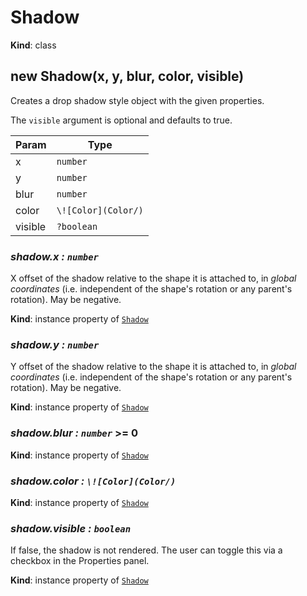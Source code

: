 # Shadow

**Kind**: class

## new Shadow(x, y, blur, color, visible)

Creates a drop shadow style object with the given properties.

The `visible` argument is optional and defaults to true.

| Param   | Type                |
| ------- | ------------------- |
| x       | `number`            |
| y       | `number`            |
| blur    | `number`            |
| color   | `\![Color](Color/)` |
| visible | `?boolean`          |

### _shadow.x : `number`_

X offset of the shadow relative to the shape it is attached to, in _global coordinates_ (i.e. independent of the shape's rotation or any
parent's rotation). May be negative.

**Kind**: instance property of [`Shadow`](#Shadow)

### _shadow.y : `number`_

Y offset of the shadow relative to the shape it is attached to, in _global coordinates_ (i.e. independent of the shape's rotation or any
parent's rotation). May be negative.

**Kind**: instance property of [`Shadow`](#Shadow)

### _shadow.blur : `number`_ &gt;= 0

**Kind**: instance property of [`Shadow`](#Shadow)

### _shadow.color : `\![Color](Color/)`_

**Kind**: instance property of [`Shadow`](#Shadow)

### _shadow.visible : `boolean`_

If false, the shadow is not rendered. The user can toggle this via a checkbox in the Properties panel.

**Kind**: instance property of [`Shadow`](#Shadow)
